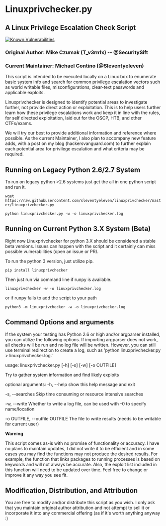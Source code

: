 

# Linuxprivchecker.py
## A Linux Privilege Escalation Check Script
[![Known Vulnerabilities](https://snyk.io/test/github/sleventyeleven/linuxprivchecker/badge.svg?targetFile=requirements.txt)](https://snyk.io/test/github/sleventyeleven/linuxprivchecker?targetFile=requirements.txt)
###  Original Author: Mike Czumak (T_v3rn1x) -- @SecuritySift
###  Current Maintainer: Michael Contino (@Sleventyeleven)

This script is intended to be executed locally on a Linux box to enumerate basic system info and
search for common privilege escalation vectors such as world writable files, misconfigurations, clear-text
passwords and applicable exploits.

Linuxprivchecker is designed to identify potential areas to investigate further, not provide direct action or exploitation.
This is to help users further learn how these privilege escalations work and keep it in line with the rules,
for self directed exploitation, laid out for the OSCP, HTB, and other CTFs/exams.

We will try our best to provide additional information and reference where possible. As the current Maintainer,
I also plan to accompany new feature adds, with a post on my blog (hackersvanguard.com) to further explain
each potential area for privilege escalation and what criteria may be required.

## Running on Legacy Python 2.6/2.7 System
To run on legacy python >2.6 systems just get the all in one python script and run it.

`wget https://raw.githubusercontent.com/sleventyeleven/linuxprivchecker/master/linuxprivchecker.py`

`python linuxprivchecker.py -w -o linuxprivchecker.log`

## Running on Current Python 3.X System (Beta)
Right now Linuxprivchecker for python 3.X should be considered a stable beta versions.
Issues can happen with the script and it certainly can miss possible vulnerabilities (open an issue or PR). 

To run the python 3 version, just utilize pip.

`pip install linuxprivchecker`

Then just run via command line if runpy is available.

`linuxprivchecker -w -o linuxprivchecker.log`

or if runpy fails to add the script to your path

`python3 -m linuxprivchecker -w -o linuxprivchecker.log`

## Command Options and arguments

If the system your testing has Python 2.6 or high and/or argparser installed, you can utilize the following options.
If importing argparser does not work, all checks will be run and no log file will be written.
However, you can still use terminal redirection to create a log, such as 'python linuxprivchecker.py > linuxprivchecker.log.'

usage: linuxprivchecker.py [-h] [-s] [-w] [-o OUTFILE]

Try to gather system information and find likely exploits

optional arguments:
  -h, --help           show this help message and exit
  
  -s, --searches        Skip time consuming or resource intensive searches
  
  -w, --write           Whether to write a log file, can be used with -0 to
                        specify name/location
                        
  -o OUTFILE, --outfile OUTFILE
                        The file to write results (needs to be writable for
                        current user)



**Warning**

This script comes as-is with no promise of functionality or accuracy.  I have no plans to maintain updates,
I did not write it to be efficient and in some cases you may find the functions may not produce the desired
results.  For example, the function that links packages to running processes is based on keywords and will
not always be accurate.  Also, the exploit list included in this function will need to be updated over time.
Feel free to change or improve it any way you see fit.

## Modification, Distribution, and Attribution

You are free to modify and/or distribute this script as you wish.  I only ask that you maintain original
author attribution and not attempt to sell it or incorporate it into any commercial offering (as if it's
worth anything anyway :)
